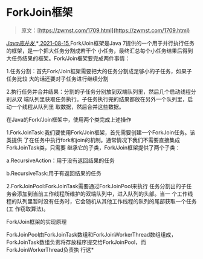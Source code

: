 <!--yml
category: 未分类
date: 0001-01-01 00:00:00
-->

# ForkJoin框架

> 原文：[https://zwmst.com/1709.html](https://zwmst.com/1709.html)

   [ *Java高并发* ](https://zwmst.com/java%e9%ab%98%e5%b9%b6%e5%8f%91)*[ <time datetime="2021-08-15T16:16:25+08:00"> 2021-08-15 </time> ](https://zwmst.com/1709.html)  Fork/Join框架是Java 7提供的一个用于并行执行任务的框架，是一个把大任务分割成若干个 小任务，最终汇总每个小任务结果后得到大任务结果的框架。Fork/Join框架要完成两件事情：

1.任务分割：首先Fork/Join框架需要把大的任务分割成足够小的子任务，如果子任务比较 大的话还要对子任务进行继续分割

2.执行任务并合并结果：分割的子任务分别放到双端队列里，然后几个启动线程分别从双 端队列里获取任务执行。子任务执行完的结果都放在另外一个队列里，启动一个线程从队列里 取数据，然后合并这些数据。

在Java的Fork/Join框架中，使用两个类完成上述操作

1.ForkJoinTask:我们要使用Fork/Join框架，首先需要创建一个ForkJoin任务。该类提供 了在任务中执行fork和join的机制。通常情况下我们不需要直接集成ForkJoinTask类，只需要 继承它的子类，Fork/Join框架提供了两个子类：

a.RecursiveAction：用于没有返回结果的任务

b.RecursiveTask:用于有返回结果的任务

2.ForkJoinPool:ForkJoinTask需要通过ForkJoinPool来执行 任务分割出的子任务会添加到当前工作线程所维护的双端队列中，进入队列的头部。当一 个工作线程的队列里暂时没有任务时，它会随机从其他工作线程的队列的尾部获取一个任务(工 作窃取算法)。

Fork/Join框架的实现原理

ForkJoinPool由ForkJoinTask数组和ForkJoinWorkerThread数组组成，ForkJoinTask数组负责将存放程序提交给ForkJoinPool，而ForkJoinWorkerThread负责执 行这*